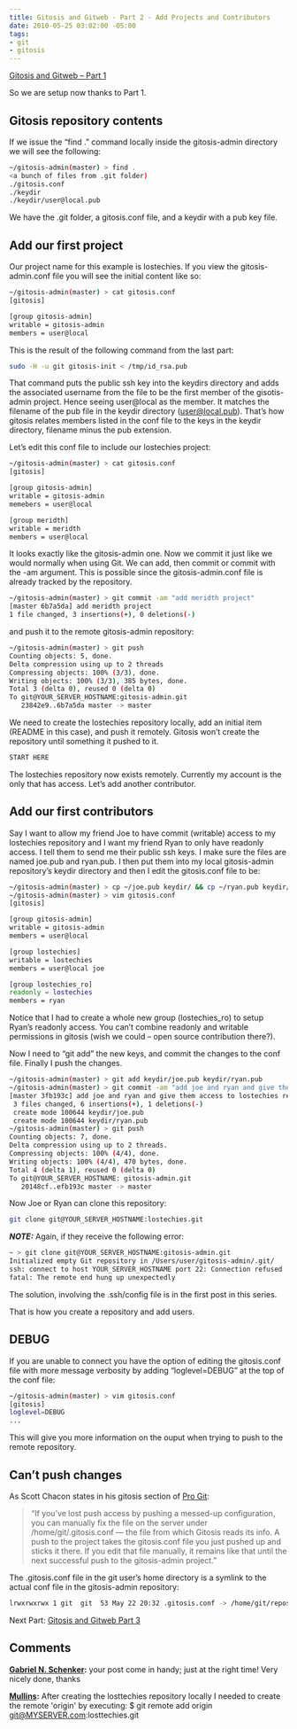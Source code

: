 ```yaml
---
title: Gitosis and Gitweb - Part 2 - Add Projects and Contributors
date: 2010-05-25 03:02:00 -05:00
tags:
- git
- gitosis
---
```


[Gitosis and Gitweb – Part 1](/post/gitosis-and-gitweb-part-1)

So we are setup now thanks to Part 1.

## Gitosis repository contents

If we issue the “find .” command locally inside the gitosis-admin directory we will see the following:

```bash
~/gitosis-admin(master) > find .
<a bunch of files from .git folder)
./gitosis.conf
./keydir
./keydir/user@local.pub
```

We have the .git folder, a gitosis.conf file, and a keydir with a pub key file.

## Add our first project

Our project name for this example is lostechies. If you view the gitosis-admin.conf file you will see the initial content like so:

```bash
~/gitosis-admin(master) > cat gitosis.conf
[gitosis]

[group gitosis-admin]
writable = gitosis-admin
members = user@local
```

This is the result of the following command from the last part:

```bash
sudo -H -u git gitosis-init < /tmp/id_rsa.pub
```

That command puts the public ssh key into the keydirs directory and adds the associated username from the file to be the first member of the gisotis-admin project. Hence seeing user@local as the member. It matches the filename of the pub file in the keydir directory (user@local.pub). That’s how gitosis relates members listed in the conf file to the keys in the keydir directory, filename minus the pub extension.

Let’s edit this conf file to include our lostechies project:

```bash
~/gitosis-admin(master) > cat gitosis.conf
[gitosis]

[group gitosis-admin]
writable = gitosis-admin
memebers = user@local

[group meridth]
writable = meridth
members = user@local
```

It looks exactly like the gitosis-admin one. Now we commit it just like we would normally when using Git. We can add, then commit or commit with the -am argument. This is possible since the gitosis-admin.conf file is already tracked by the repository.

```bash
~/gitosis-admin(master) > git commit -am "add meridth project"
[master 6b7a5da] add meridth project
1 file changed, 3 insertions(+), 0 deletions(-)
```

and push it to the remote gitosis-admin repository:

```bash
~/gitosis-admin(master) > git push
Counting objects: 5, done.
Delta compression using up to 2 threads
Compressing objects: 100% (3/3), done.
Writing objects: 100% (3/3), 385 bytes, done.
Total 3 (delta 0), reused 0 (delta 0)
To git@YOUR_SERVER_HOSTNAME:gitosis-admin.git
   23842e9..6b7a5da master -> master
```

We need to create the lostechies repository locally, add an initial item (README in this case), and push it remotely. Gitosis won’t create the repository until something it pushed to it.

```bash
START HERE
```

The lostechies repository now exists remotely. Currently my account is the only that has access. Let’s add another contributor.

## Add our first contributors

Say I want to allow my friend Joe to have commit (writable) access to my lostechies repository and I want my friend Ryan to only have readonly access. I tell them to send me their public ssh keys. I make sure the files are named joe.pub and ryan.pub. I then put them into my local gitosis-admin repository’s keydir directory and then I edit the gitosis.conf file to be:

```bash
~/gitosis-admin(master) > cp ~/joe.pub keydir/ && cp ~/ryan.pub keydir/
~/gitosis-admin(master) > vim gitosis.conf
[gitosis]

[group gitosis-admin]
writable = gitosis-admin
members = user@local

[group lostechies]
writable = lostechies
members = user@local joe

[group lostechies_ro]
readonly = lostechies
members = ryan
```

Notice that I had to create a whole new group (lostechies_ro) to setup Ryan’s readonly access. You can’t combine readonly and writable permissions in gitosis (wish we could – open source contribution there?).

Now I need to “git add” the new keys, and commit the changes to the conf file. Finally I push the changes.

```bash
~/gitosis-admin(master) > git add keydir/joe.pub keydir/ryan.pub
~/gitosis-admin(master) > git commit -am "add joe and ryan and give them access to lostechies repository"
[master 3fb193c] add joe and ryan and give them access to lostechies repository
 3 files changed, 6 insertions(+), 1 deletions(-)
 create mode 100644 keydir/joe.pub
 create mode 100644 keydir/ryan.pub
~/gitosis-admin(master) > git push
Counting objects: 7, done.
Delta compression using up to 2 threads.
Compressing objects: 100% (4/4), done.
Writing objects: 100% (4/4), 470 bytes, done.
Total 4 (delta 1), reused 0 (delta 0)
To git@YOUR_SERVER_HOSTNAME: gitosis-admin.git
   20148cf..efb193c master -> master
```

Now Joe or Ryan can clone this repository:

```bash
git clone git@YOUR_SERVER_HOSTNAME:lostechies.git
```

_**NOTE:**_ Again, if they receive the following error:

```bash
~ > git clone git@YOUR_SERVER_HOSTNAME:gitosis-admin.git
Initialized empty Git repository in /Users/user/gitosis-admin/.git/
ssh: connect to host YOUR_SERVER_HOSTNAME port 22: Connection refused
fatal: The remote end hung up unexpectedly
```

The solution, involving the .ssh/config file is in the first post in this series.

That is how you create a repository and add users.

## DEBUG

If you are unable to connect you have the option of editing the gitosis.conf file with more message verbosity by adding “loglevel=DEBUG” at the top of the conf file:

```bash
~/gitosis-admin(master) > vim gitosis.conf
[gitosis]
loglevel=DEBUG
...
```

This will give you more information on the ouput when trying to push to the remote repository.

## Can’t push changes

As Scott Chacon states in his gitosis section of [Pro Git](http://progit.org/book/ch4-7.html):

> “If you’ve lost push access by pushing a messed-up configuration, you can manually fix the file on the server under /home/git/.gitosis.conf — the file from which Gitosis reads its info. A push to the project takes the gitosis.conf file you just pushed up and sticks it there. If you edit that file manually, it remains like that until the next successful push to the gitosis-admin project.”

The .gitosis.conf file in the git user’s home directory is a symlink to the actual conf file in the gitosis-admin repository:

```bash
lrwxrwxrwx 1 git  git  53 May 22 20:32 .gitosis.conf -> /home/git/repositories/gitosis-admin.git/gitosis.conf
```

Next Part: [Gitosis and Gitweb Part 3](/post/gitosis-and-gitweb-part-3)

## Comments

**[Gabriel N. Schenker](#478 "2010-05-25 12:51:54"):** your post come in handy; just at the right time! Very nicely done, thanks

**[Mullins](#496 "2011-05-12 10:24:00"):** After creating the losttechies repository locally I needed to create the remote 'origin' by executing: $ git remote add origin git@MYSERVER.com:losttechies.git

